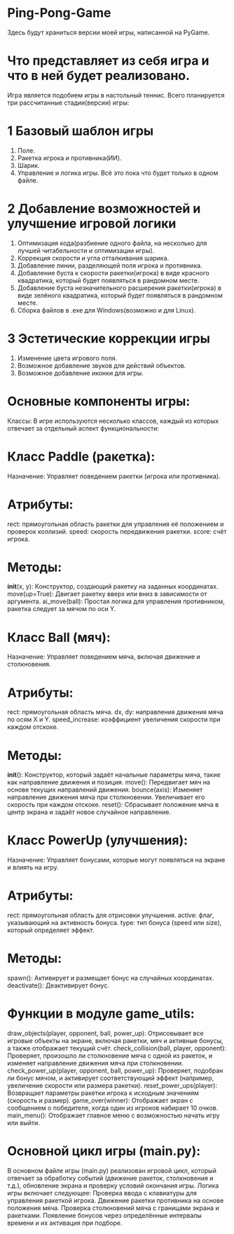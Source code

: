 # Ping-Pong-Game
Здесь будут храниться версии моей игры, написанной на PyGame.

# Что представляет из себя игра и что в ней будет реализовано.
Игра является подобием игры в настольный теннис. Всего планируется три рассчитанные стадии(версии) игры:

# 1 Базовый шаблон игры
1) Поле.
2) Ракетка игрока и противника(ИИ).
3) Шарик.
4) Управление и логика игры.
Всё это пока что будет только в одном файле.

# 2 Добавление возможностей и улучшение игровой логики
1) Оптимизация кода(разбиение одного файла, на несколько для лучшей читабельности и оптимизации игры).
2) Коррекция скорости и угла отталкивания шарика.
3) Добавление линии, разделяющей поля игрока и противника.
4) Добавление буста к скорости ракетки(игрока) в виде красного квадратика, который будет появляться в рандомном месте.
5) Добавление буста незначительного расшерения ракетки(игрока) в виде зелёного квадратика, который будет появляться в рандомном месте.
6) Сборка файлов в .exe для Windows(возможно и для Linux).

# 3 Эстетические коррекции игры
1) Изменение цвета игрового поля.
2) Возможное добавление звуков для действий объектов.
3) Возможное добавление иконки для игры.


# Основные компоненты игры:

Классы:
В игре используются несколько классов, каждый из которых отвечает за отдельный аспект функциональности:

# Класс Paddle (ракетка):
Назначение: Управляет поведением ракетки (игрока или противника).

# Атрибуты:
rect: прямоугольная область ракетки для управления её положением и проверок коллизий.
speed: скорость передвижения ракетки.
score: счёт игрока.

# Методы:
__init__(x, y): Конструктор, создающий ракетку на заданных координатах.
move(up=True): Двигает ракетку вверх или вниз в зависимости от аргумента.
ai_move(ball): Простая логика для управления противником, ракетка следует за мячом по оси Y.

# Класс Ball (мяч):
Назначение: Управляет поведением мяча, включая движение и столкновения.

# Атрибуты:
rect: прямоугольная область мяча.
dx, dy: направления движения мяча по осям X и Y.
speed_increase: коэффициент увеличения скорости при каждом отскоке.

# Методы:
__init__(): Конструктор, который задаёт начальные параметры мяча, такие как направление движения и позиция.
move(): Передвигает мяч на основе текущих направлений движения.
bounce(axis): Изменяет направление движения мяча при столкновении. Увеличивает его скорость при каждом отскоке.
reset(): Сбрасывает положение мяча в центр экрана и задаёт новое случайное направление.

# Класс PowerUp (улучшения):
Назначение: Управляет бонусами, которые могут появляться на экране и влиять на игру.

# Атрибуты:
rect: прямоугольная область для отрисовки улучшения.
active: флаг, указывающий на активность бонуса.
type: тип бонуса (speed или size), который определяет эффект.

# Методы:
spawn(): Активирует и размещает бонус на случайных координатах.
deactivate(): Деактивирует бонус.

# Функции в модуле game_utils:
draw_objects(player, opponent, ball, power_up): Отрисовывает все игровые объекты на экране, включая ракетки, мяч и активные бонусы, а также отображает текущий счёт.
check_collision(ball, player, opponent): Проверяет, произошло ли столкновение мяча с одной из ракеток, и изменяет направление движения мяча при столкновении.
check_power_up(player, opponent, ball, power_up): Проверяет, подобран ли бонус мячом, и активирует соответствующий эффект (например, увеличение скорости или размера ракетки).
reset_power_ups(player): Возвращает параметры ракетки игрока к исходным значениям (скорость и размер).
game_over(winner): Отображает экран с сообщением о победителе, когда один из игроков набирает 10 очков.
main_menu(): Отображает главное меню с возможностью начать игру или выйти.

# Основной цикл игры (main.py):
В основном файле игры (main.py) реализован игровой цикл, который отвечает за обработку событий (движение ракеток, столкновения и т.д.), обновление экрана и проверку условий окончания игры.
Логика игры включает следующее:
Проверка ввода с клавиатуры для управления ракеткой игрока.
Движение ракетки противника на основе положения мяча.
Проверка столкновений мяча с границами экрана и ракетками.
Появление бонусов через определённые интервалы времени и их активация при подборе.
